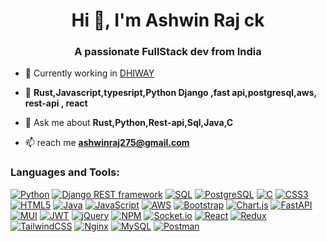 
<h1 align="center">Hi 👋, I'm Ashwin Raj ck</h1>
<h3 align="center">A passionate FullStack dev from India</h3>








- 🔭 Currently working in [DHIWAY]([https://dhiway.com/])

- 🌱  **Rust,Javascript,typesript,Python Django ,fast api,postgresql,aws, rest-api , react**



- 💬 Ask me about **Rust,Python,Rest-api,Sql,Java,C**

- 📫 reach me **ashwinraj275@gmail.com**



<h3 align="left">Languages and Tools:</h3>

[![Python](https://img.shields.io/badge/python-%233776AB.svg?style=for-the-badge&logo=python&logoColor=white)](https://example.com)
[![Django REST framework](https://img.shields.io/badge/Django_REST_framework-%23092E20.svg?style=for-the-badge&logo=django&logoColor=white)](https://example.com)
[![SQL](https://img.shields.io/badge/SQL-%2300f.svg?style=for-the-badge&logo=postgresql&logoColor=white)](https://example.com)
[![PostgreSQL](https://img.shields.io/badge/PostgreSQL-%23336791.svg?style=for-the-badge&logo=postgresql&logoColor=white)](https://example.com)
[![C](https://img.shields.io/badge/c-%2300599C.svg?style=for-the-badge&logo=c&logoColor=white)](https://example.com)
[![CSS3](https://img.shields.io/badge/css3-%231572B6.svg?style=for-the-badge&logo=css3&logoColor=white)](https://example.com)
[![HTML5](https://img.shields.io/badge/html5-%23E34F26.svg?style=for-the-badge&logo=html5&logoColor=white)](https://example.com)
[![Java](https://img.shields.io/badge/java-%23ED8B00.svg?style=for-the-badge&logo=java&logoColor=white)](https://example.com)
[![JavaScript](https://img.shields.io/badge/javascript-%23323330.svg?style=for-the-badge&logo=javascript&logoColor=%23F7DF1E)](https://example.com)
[![AWS](https://img.shields.io/badge/AWS-%23FF9900.svg?style=for-the-badge&logo=amazon-aws&logoColor=white)](https://example.com)
[![Bootstrap](https://img.shields.io/badge/bootstrap-%23563D7C.svg?style=for-the-badge&logo=bootstrap&logoColor=white)](https://example.com)
[![Chart.js](https://img.shields.io/badge/chart.js-F5788D.svg?style=for-the-badge&logo=chart.js&logoColor=white)](https://example.com)
[![FastAPI](https://img.shields.io/badge/FastAPI-005571?style=for-the-badge&logo=fastapi)](https://example.com)
[![MUI](https://img.shields.io/badge/MUI-%230081CB.svg?style=for-the-badge&logo=material-ui&logoColor=white)](https://example.com)
[![JWT](https://img.shields.io/badge/JWT-black?style=for-the-badge&logo=JSON%20web%20tokens)](https://example.com)
[![jQuery](https://img.shields.io/badge/jquery-%230769AD.svg?style=for-the-badge&logo=jquery&logoColor=white)](https://example.com)
[![NPM](https://img.shields.io/badge/NPM-%23000000.svg?style=for-the-badge&logo=npm&logoColor=white)](https://example.com)
[![Socket.io](https://img.shields.io/badge/Socket.io-black?style=for-the-badge&logo=socket.io&badgeColor=010101)](https://example.com)
[![React](https://img.shields.io/badge/react-%2320232a.svg?style=for-the-badge&logo=react&logoColor=%2361DAFB)](https://example.com)
[![Redux](https://img.shields.io/badge/redux-%23593d88.svg?style=for-the-badge&logo=redux&logoColor=white)](https://example.com)
[![TailwindCSS](https://img.shields.io/badge/tailwindcss-%2338B2AC.svg?style=for-the-badge&logo=tailwind-css&logoColor=white)](https://example.com)
[![Nginx](https://img.shields.io/badge/nginx-%23009639.svg?style=for-the-badge&logo=nginx&logoColor=white)](https://example.com)
[![MySQL](https://img.shields.io/badge/mysql-%2300f.svg?style=for-the-badge&logo=mysql&logoColor=white)](https://example.com)
[![Postman](https://img.shields.io/badge/Postman-FF6C37?style=for-the-badge&logo=postman&logoColor=white)](https://example.com)

  
